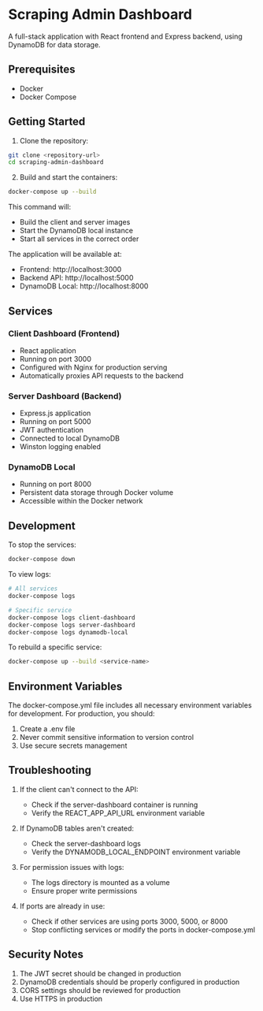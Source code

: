 # Scraping Admin Dashboard

A full-stack application with React frontend and Express backend, using DynamoDB for data storage.

## Prerequisites

- Docker
- Docker Compose

## Getting Started

1. Clone the repository:
```bash
git clone <repository-url>
cd scraping-admin-dashboard
```

2. Build and start the containers:
```bash
docker-compose up --build
```

This command will:
- Build the client and server images
- Start the DynamoDB local instance
- Start all services in the correct order

The application will be available at:
- Frontend: http://localhost:3000
- Backend API: http://localhost:5000
- DynamoDB Local: http://localhost:8000

## Services

### Client Dashboard (Frontend)
- React application
- Running on port 3000
- Configured with Nginx for production serving
- Automatically proxies API requests to the backend

### Server Dashboard (Backend)
- Express.js application
- Running on port 5000
- JWT authentication
- Connected to local DynamoDB
- Winston logging enabled

### DynamoDB Local
- Running on port 8000
- Persistent data storage through Docker volume
- Accessible within the Docker network

## Development

To stop the services:
```bash
docker-compose down
```

To view logs:
```bash
# All services
docker-compose logs

# Specific service
docker-compose logs client-dashboard
docker-compose logs server-dashboard
docker-compose logs dynamodb-local
```

To rebuild a specific service:
```bash
docker-compose up --build <service-name>
```

## Environment Variables

The docker-compose.yml file includes all necessary environment variables for development. For production, you should:
1. Create a .env file
2. Never commit sensitive information to version control
3. Use secure secrets management

## Troubleshooting

1. If the client can't connect to the API:
   - Check if the server-dashboard container is running
   - Verify the REACT_APP_API_URL environment variable

2. If DynamoDB tables aren't created:
   - Check the server-dashboard logs
   - Verify the DYNAMODB_LOCAL_ENDPOINT environment variable

3. For permission issues with logs:
   - The logs directory is mounted as a volume
   - Ensure proper write permissions

4. If ports are already in use:
   - Check if other services are using ports 3000, 5000, or 8000
   - Stop conflicting services or modify the ports in docker-compose.yml

## Security Notes

1. The JWT secret should be changed in production
2. DynamoDB credentials should be properly configured in production
3. CORS settings should be reviewed for production
4. Use HTTPS in production